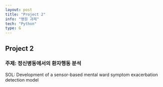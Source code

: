 ```yaml
---
layout: post
title: "Project 2"
info: "병원 과제"
tech: "Python"
type: G
---
```


## Project 2
### 주제: 정신병동에서의 환자행동 분석
SOL: Development of a sensor-based mental ward symptom exacerbation detection model
